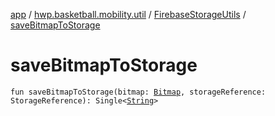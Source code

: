 [app](../../index.md) / [hwp.basketball.mobility.util](../index.md) / [FirebaseStorageUtils](index.md) / [saveBitmapToStorage](.)

# saveBitmapToStorage

`fun saveBitmapToStorage(bitmap: `[`Bitmap`](https://developer.android.com/reference/android/graphics/Bitmap.html)`, storageReference: StorageReference): Single<`[`String`](https://kotlinlang.org/api/latest/jvm/stdlib/kotlin/-string/index.html)`>`